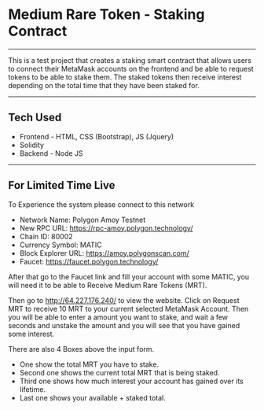 # Medium Rare Token - Staking Contract

---

This is a test project that creates a staking smart contract that allows users to connect their MetaMask accounts on the frontend and be able to request tokens to be able to stake them. The staked tokens then receive interest depending on the total time that they have been staked for.

---

## Tech Used

* Frontend - HTML, CSS (Bootstrap), JS (Jquery)
* Solidity
* Backend - Node JS

---

## For Limited Time Live
To Experience the system please connect to this network

* Network Name: Polygon Amoy Testnet
* New RPC URL: https://rpc-amoy.polygon.technology/
* Chain ID: 80002
* Currency Symbol: MATIC
* Block Explorer URL: https://amoy.polygonscan.com/
* Faucet: https://faucet.polygon.technology/

After that go to the Faucet link and fill your account with some MATIC, you will need it to be able to Receive Medium Rare Tokens (MRT).

Then go to http://64.227.176.240/ to view the website. Click on Request MRT to receive 10 MRT to your current selected MetaMask Account. Then you will be able to enter a amount you want to stake, and wait a few seconds and unstake the amount and you will see that you have gained some interest.

There are also 4 Boxes above the input form.
* One show the total MRT you have to stake.
* Second one shows the current total MRT that is being staked.
* Third one shows how much interest your account has gained over its lifetime.
* Last one shows your available + staked total.
